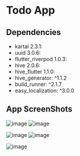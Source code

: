 # Todo App

## Dependencies

* kartal 2.3.1: 
* uuid 3.0.6:
* flutter_riverpod 1.0.3:
* hive 2.0.6:
* hive_flutter 1.1.0:
* hive_generator: ^1.1.2
* build_runner: ^2.1.7
* easy_localization: ^3.0.0

## App ScreenShots

![image](https://user-images.githubusercontent.com/49842813/155857379-0af1cf7e-af52-43bf-ac1e-5fc96dca200a.png)   ![image](https://user-images.githubusercontent.com/49842813/155857387-ea2c1c95-9295-45e5-8c7f-325d730f1aec.png)

![image](https://user-images.githubusercontent.com/49842813/155857425-26d4926f-a534-4602-93be-a6636d3264f9.png)
![image](https://user-images.githubusercontent.com/49842813/155857444-ac9afef5-2628-4968-b4f5-78b16be2d4f0.png)


![image](https://user-images.githubusercontent.com/49842813/155857361-f7f6d561-0ae7-461c-8158-7b6ae4162615.png)
